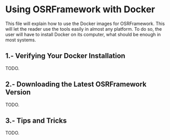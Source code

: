 Using OSRFramework with Docker
==============================

This file will explain how to use the Docker images for OSRFramework. This will let the reader use the tools easily in almost any platform. To do so, the user will have to install Docker on its computer, what should be enough in most systems.

1.- Verifying Your Docker Installation
--------------------------------------

TODO.

2.- Downloading the Latest OSRFramework Version
-----------------------------------------------

TODO.

3.- Tips and Tricks
-------------------

TODO.

